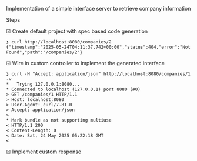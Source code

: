 Implementation of a simple interface server to retrieve company information

Steps

&#9745; Create default project with spec based code generation
```shell
❯ curl http://localhost:8080/companies/2
{"timestamp":"2025-05-24T04:11:37.742+00:00","status":404,"error":"Not Found","path":"/companies/2"}
```

&#9745; Wire in custom controller to implement the generated interface
```shell
❯ curl -H "Accept: application/json" http://localhost:8080/companies/1 -v
*   Trying 127.0.0.1:8080...
* Connected to localhost (127.0.0.1) port 8080 (#0)
> GET /companies/1 HTTP/1.1
> Host: localhost:8080
> User-Agent: curl/7.81.0
> Accept: application/json
> 
* Mark bundle as not supporting multiuse
< HTTP/1.1 200 
< Content-Length: 0
< Date: Sat, 24 May 2025 05:22:18 GMT
< 

```

&#9746; Implement custom response